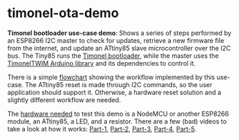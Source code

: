 # timonel-ota-demo #
**Timonel bootloader use-case demo**: Shows a series of steps performed by an ESP8266 I2C master to check for updates, retrieve a new firmware file from the internet, and update an ATtiny85 slave microcontroller over the I2C bus. The Tiny85 runs the [Timonel bootloader](https://github.com/casanovg/timonel), while the master uses the [TimonelTWIM Arduino library](https://github.com/casanovg/Nb_TimonelTwiM) and its dependencies to control it.

There is a simple [flowchart](https://github.com/casanovg/timonel-ota-demo/tree/master/diagrams) showing the workflow implemented by this use-case. The ATtiny85 reset is made through I2C commands, so the user application should support it. Otherwise, a hardware reset solution and a slightly different workflow are needed.

The [hardware needed](https://github.com/casanovg/timonel-ota-demo/blob/media/Timonel-OTA-Demo-Setup-Pic3.jpg) to test this demo is a NodeMCU or another ESP8266 module, an ATtiny85, a LED, and a resistor. There are a few (bad) videos to take a look at how it works: [Part-1](https://youtu.be/bZlTYVR4If0), [Part-2](https://youtu.be/p5A7abUIuRY), [Part-3](https://youtu.be/LgYWg4jPkSY), [Part-4](https://youtu.be/Poj-GFdntvc), [Part-5](https://youtu.be/WbxzWcSm6S4).

